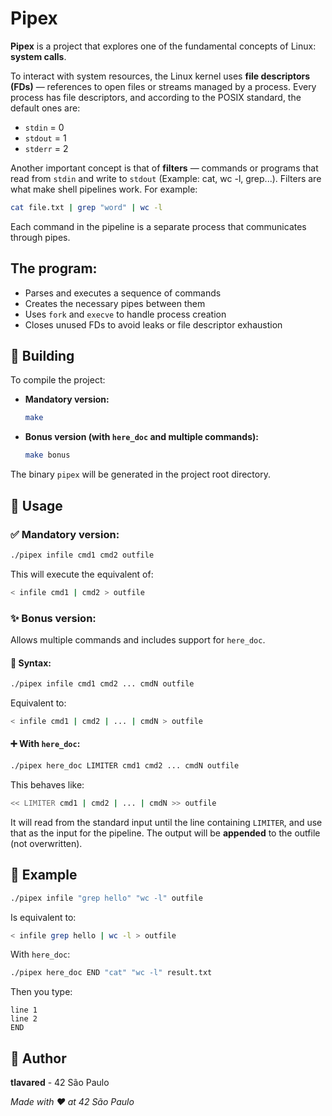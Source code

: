 # Pipex

**Pipex** is a project that explores one of the fundamental concepts of Linux: **system calls**.

To interact with system resources, the Linux kernel uses **file descriptors (FDs)** — references
to open files or streams managed by a process. Every process has file descriptors,
and according to the POSIX standard, the default ones are:

* `stdin` = 0
* `stdout` = 1
* `stderr` = 2

Another important concept is that of **filters** — commands or programs that read from `stdin` 
and write to `stdout` (Example: cat, wc -l, grep...). Filters are what make shell pipelines work. For example:

```bash
cat file.txt | grep "word" | wc -l
```

Each command in the pipeline is a separate process that communicates through pipes.


## The program:

* Parses and executes a sequence of commands
* Creates the necessary pipes between them
* Uses `fork` and `execve` to handle process creation
* Closes unused FDs to avoid leaks or file descriptor exhaustion


## 🧰 Building

To compile the project:

* **Mandatory version:**

  ```bash
  make
  ```

* **Bonus version (with `here_doc` and multiple commands):**

  ```bash
  make bonus
  ```

The binary `pipex` will be generated in the project root directory.


## 🧪 Usage

### ✅ Mandatory version:

```bash
./pipex infile cmd1 cmd2 outfile
```

This will execute the equivalent of:

```bash
< infile cmd1 | cmd2 > outfile
```

### ✨ Bonus version:

Allows multiple commands and includes support for `here_doc`.

#### 📌 Syntax:

```bash
./pipex infile cmd1 cmd2 ... cmdN outfile
```

Equivalent to:

```bash
< infile cmd1 | cmd2 | ... | cmdN > outfile
```

#### ➕ With `here_doc`:

```bash
./pipex here_doc LIMITER cmd1 cmd2 ... cmdN outfile
```

This behaves like:

```bash
<< LIMITER cmd1 | cmd2 | ... | cmdN >> outfile
```

It will read from the standard input until the line containing `LIMITER`, and use that as the input for the pipeline. The output will be **appended** to the outfile (not overwritten).


## 📁 Example

```bash
./pipex infile "grep hello" "wc -l" outfile
```

Is equivalent to:

```bash
< infile grep hello | wc -l > outfile
```

With `here_doc`:

```bash
./pipex here_doc END "cat" "wc -l" result.txt
```

Then you type:

```
line 1
line 2
END
```


## 👤 Author

**tlavared** - 42 São Paulo


*Made with ❤️ at 42 São Paulo*



